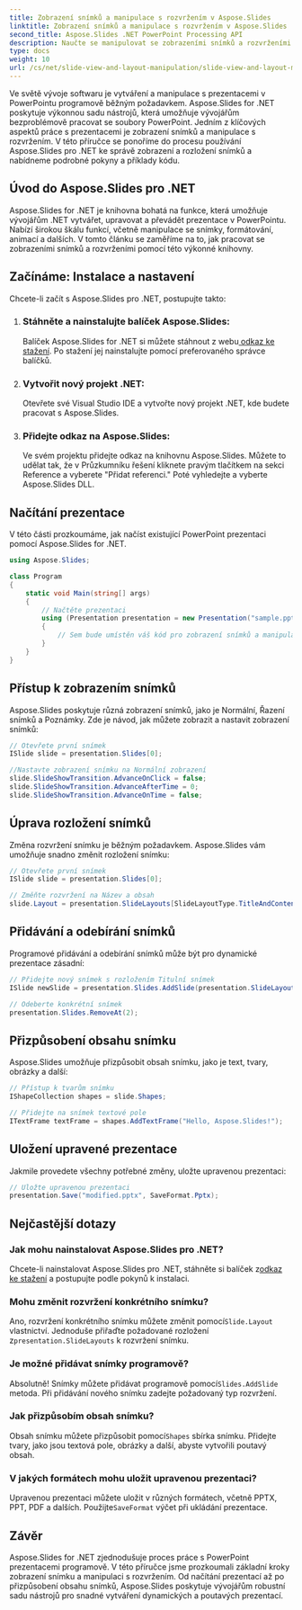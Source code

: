 ```yaml
---
title: Zobrazení snímků a manipulace s rozvržením v Aspose.Slides
linktitle: Zobrazení snímků a manipulace s rozvržením v Aspose.Slides
second_title: Aspose.Slides .NET PowerPoint Processing API
description: Naučte se manipulovat se zobrazeními snímků a rozvrženími v PowerPointu pomocí Aspose.Slides for .NET. Podrobný průvodce s příklady kódu.
type: docs
weight: 10
url: /cs/net/slide-view-and-layout-manipulation/slide-view-and-layout-manipulation/
---
```


Ve světě vývoje softwaru je vytváření a manipulace s prezentacemi v PowerPointu programově běžným požadavkem. Aspose.Slides for .NET poskytuje výkonnou sadu nástrojů, která umožňuje vývojářům bezproblémově pracovat se soubory PowerPoint. Jedním z klíčových aspektů práce s prezentacemi je zobrazení snímků a manipulace s rozvržením. V této příručce se ponoříme do procesu používání Aspose.Slides pro .NET ke správě zobrazení a rozložení snímků a nabídneme podrobné pokyny a příklady kódu.


## Úvod do Aspose.Slides pro .NET

Aspose.Slides for .NET je knihovna bohatá na funkce, která umožňuje vývojářům .NET vytvářet, upravovat a převádět prezentace v PowerPointu. Nabízí širokou škálu funkcí, včetně manipulace se snímky, formátování, animací a dalších. V tomto článku se zaměříme na to, jak pracovat se zobrazeními snímků a rozvrženími pomocí této výkonné knihovny.

## Začínáme: Instalace a nastavení

Chcete-li začít s Aspose.Slides pro .NET, postupujte takto:

1. ### Stáhněte a nainstalujte balíček Aspose.Slides:
    Balíček Aspose.Slides for .NET si můžete stáhnout z webu[ odkaz ke stažení](https://releases.aspose.com/slides/net/). Po stažení jej nainstalujte pomocí preferovaného správce balíčků.

2. ### Vytvořit nový projekt .NET:
   Otevřete své Visual Studio IDE a vytvořte nový projekt .NET, kde budete pracovat s Aspose.Slides.

3. ### Přidejte odkaz na Aspose.Slides:
   Ve svém projektu přidejte odkaz na knihovnu Aspose.Slides. Můžete to udělat tak, že v Průzkumníku řešení kliknete pravým tlačítkem na sekci Reference a vyberete "Přidat referenci." Poté vyhledejte a vyberte Aspose.Slides DLL.

## Načítání prezentace

V této části prozkoumáme, jak načíst existující PowerPoint prezentaci pomocí Aspose.Slides for .NET.

```csharp
using Aspose.Slides;

class Program
{
    static void Main(string[] args)
    {
        // Načtěte prezentaci
        using (Presentation presentation = new Presentation("sample.pptx"))
        {
            // Sem bude umístěn váš kód pro zobrazení snímků a manipulaci s rozvržením
        }
    }
}
```

## Přístup k zobrazením snímků

Aspose.Slides poskytuje různá zobrazení snímků, jako je Normální, Řazení snímků a Poznámky. Zde je návod, jak můžete zobrazit a nastavit zobrazení snímků:

```csharp
// Otevřete první snímek
ISlide slide = presentation.Slides[0];

//Nastavte zobrazení snímku na Normální zobrazení
slide.SlideShowTransition.AdvanceOnClick = false;
slide.SlideShowTransition.AdvanceAfterTime = 0;
slide.SlideShowTransition.AdvanceOnTime = false;
```

## Úprava rozložení snímků

Změna rozvržení snímku je běžným požadavkem. Aspose.Slides vám umožňuje snadno změnit rozložení snímku:

```csharp
// Otevřete první snímek
ISlide slide = presentation.Slides[0];

// Změňte rozvržení na Název a obsah
slide.Layout = presentation.SlideLayouts[SlideLayoutType.TitleAndContent];
```

## Přidávání a odebírání snímků

Programové přidávání a odebírání snímků může být pro dynamické prezentace zásadní:

```csharp
// Přidejte nový snímek s rozložením Titulní snímek
ISlide newSlide = presentation.Slides.AddSlide(presentation.SlideLayouts[SlideLayoutType.TitleSlide]);

// Odeberte konkrétní snímek
presentation.Slides.RemoveAt(2);
```

## Přizpůsobení obsahu snímku

Aspose.Slides umožňuje přizpůsobit obsah snímku, jako je text, tvary, obrázky a další:

```csharp
// Přístup k tvarům snímku
IShapeCollection shapes = slide.Shapes;

// Přidejte na snímek textové pole
ITextFrame textFrame = shapes.AddTextFrame("Hello, Aspose.Slides!");
```

## Uložení upravené prezentace

Jakmile provedete všechny potřebné změny, uložte upravenou prezentaci:

```csharp
// Uložte upravenou prezentaci
presentation.Save("modified.pptx", SaveFormat.Pptx);
```

## Nejčastější dotazy

### Jak mohu nainstalovat Aspose.Slides pro .NET?

 Chcete-li nainstalovat Aspose.Slides pro .NET, stáhněte si balíček z[odkaz ke stažení](https://releases.aspose.com/slides/net/) a postupujte podle pokynů k instalaci.

### Mohu změnit rozvržení konkrétního snímku?

 Ano, rozvržení konkrétního snímku můžete změnit pomocí`Slide.Layout` vlastnictví. Jednoduše přiřaďte požadované rozložení z`presentation.SlideLayouts` k rozvržení snímku.

### Je možné přidávat snímky programově?

 Absolutně! Snímky můžete přidávat programově pomocí`Slides.AddSlide` metoda. Při přidávání nového snímku zadejte požadovaný typ rozvržení.

### Jak přizpůsobím obsah snímku?

 Obsah snímku můžete přizpůsobit pomocí`Shapes` sbírka snímku. Přidejte tvary, jako jsou textová pole, obrázky a další, abyste vytvořili poutavý obsah.

### V jakých formátech mohu uložit upravenou prezentaci?

 Upravenou prezentaci můžete uložit v různých formátech, včetně PPTX, PPT, PDF a dalších. Použijte`SaveFormat` výčet při ukládání prezentace.

## Závěr

Aspose.Slides for .NET zjednodušuje proces práce s PowerPoint prezentacemi programově. V této příručce jsme prozkoumali základní kroky zobrazení snímku a manipulaci s rozvržením. Od načítání prezentací až po přizpůsobení obsahu snímků, Aspose.Slides poskytuje vývojářům robustní sadu nástrojů pro snadné vytváření dynamických a poutavých prezentací.
